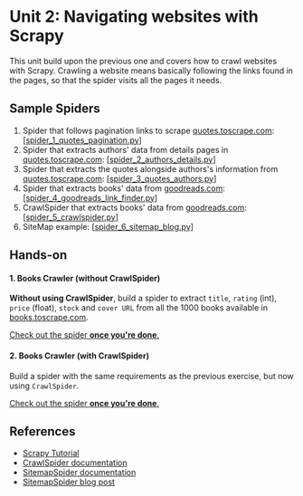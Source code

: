 Unit 2: Navigating websites with Scrapy
=======================================

This unit build upon the previous one and covers how to crawl websites with Scrapy. Crawling a website means basically following the links found in the pages, so that the spider visits all the pages it needs.


## Sample Spiders
1. Spider that follows pagination links to scrape [quotes.toscrape.com](http://quotes.toscrape.com): [[spider_1_quotes_pagination.py](spiders/spider_1_quotes_pagination.py)]
2. Spider that extracts authors' data from details pages in [quotes.toscrape.com](http://quotes.toscrape.com): [[spider_2_authors_details.py](spiders/spider_2_authors_details.py)]
3. Spider that extracts the quotes alongside authors's information from [quotes.toscrape.com](http://quotes.toscrape.com): [[spider_3_quotes_authors.py](spiders/spider_3_quotes_authors.py)]
4. Spider that extracts books' data from [goodreads.com](http://goodreads.com): [[spider_4_goodreads_link_finder.py](spiders/spider_4_goodreads_link_finder.py)]
5. CrawlSpider that extracts books' data from [goodreads.com](http://goodreads.com): [[spider_5_crawlspider.py](spiders/spider_5_crawlspider.py)]
6. SiteMap example: [[spider_6_sitemap_blog.py](spiders/spider_6_sitemap_blog.py)]



## Hands-on

#### 1. Books Crawler (without CrawlSpider)
**Without using CrawlSpider**, build a spider to extract `title`, `rating` (int), `price` (float), `stock` and  `cover URL` from all the 1000 books available in [books.toscrape.com](http://books.toscrape.com).

[Check out the spider **once you're done**.](spiders/spider_7_books.py)

#### 2. Books Crawler (with CrawlSpider)
Build a spider with the same requirements as the previous exercise, but now using `CrawlSpider`.

[Check out the spider **once you're done**.](spiders/spider_8_books_crawlspider.py)

## References
* [Scrapy Tutorial](https://doc.scrapy.org/en/latest/intro/tutorial.html)
* [CrawlSpider documentation](https://doc.scrapy.org/en/latest/topics/spiders.html#crawlspider)
* [SitemapSpider documentation](https://doc.scrapy.org/en/latest/topics/spiders.html#sitemapspider)
* [SitemapSpider blog post](https://blog.scrapinghub.com/2016/02/24/scrapy-tips-from-the-pros-february-2016-edition/)

